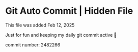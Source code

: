 # Git Auto Commit | Hidden File

This file was added Feb 12, 2025

Just for fun and keeping my daily git commit active 🤪

commit number: 2482266
